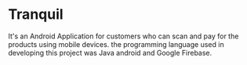 # Tranquil
It's an Android Application for customers who can scan and pay for the products using mobile devices. the programming language used in developing this project was Java android and Google Firebase.

